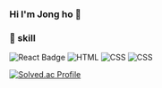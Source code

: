 ### Hi I'm Jong ho 👋

<!--
**yook-jongho/yook-jongho** is a ✨ _special_ ✨ repository because its `README.md` (this file) appears on your GitHub profile.

Here are some ideas to get you started:

- 🔭 I’m currently working on ...
- 🌱 I’m currently learning ...
- 👯 I’m looking to collaborate on ...
- 🤔 I’m looking for help with ...
- 💬 Ask me about ...
- 📫 How to reach me: ...
- 😄 Pronouns: ...
- ⚡ Fun fact: ...
-->
### 💪 skill
![React Badge](https://img.shields.io/badge/React-61DAFB?style=flat-square&logo=React&logoColor=white)
![HTML](https://img.shields.io/badge/html5-E34F26?style=flat-square&logo=html5&logoColor=white)
![CSS](https://img.shields.io/badge/css3-1572B6?style=flat-square&logo=css3&logoColor=white)
![CSS](https://img.shields.io/badge/javascript-F7DF1E?style=flat-square&logo=css3&logoColor=white)


[![Solved.ac Profile](http://mazassumnida.wtf/api/v2/generate_badge?boj=wjswk37510)](https://solved.ac/wjswk37510/)
